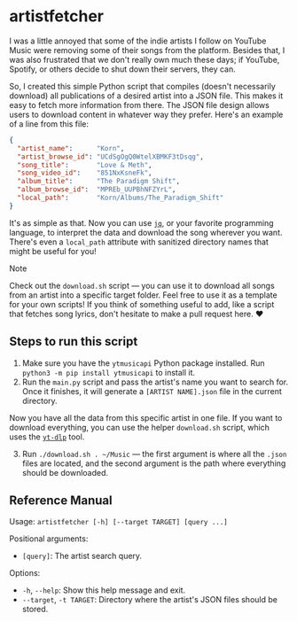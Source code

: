 # artistfetcher

I was a little annoyed that some of the indie artists I follow on YouTube Music
were removing some of their songs from the platform. Besides that, I was also
frustrated that we don't really own much these days; if YouTube, Spotify, or
others decide to shut down their servers, they can.

So, I created this simple Python script that compiles (doesn't necessarily
download) all publications of a desired artist into a JSON file. This makes it
easy to fetch more information from there. The JSON file design allows users to
download content in whatever way they prefer. Here's an example of a line from
this file:

```json
{
  "artist_name":      "Korn",
  "artist_browse_id": "UCdSgOgQ0WtelXBMKF3tDsqg",
  "song_title":       "Love & Meth",
  "song_video_id":    "851NxKsneFk",
  "album_title":      "The Paradigm Shift",
  "album_browse_id":  "MPREb_UUPBhNFZYrL",
  "local_path":       "Korn/Albums/The_Paradigm_Shift"
}
```

It's as simple as that. Now you can use [`jq`](https://github.com/jqlang/jq), or
your favorite programming language, to interpret the data and download the song
wherever you want. There's even a `local_path` attribute with sanitized
directory names that might be useful for you!

> [!NOTE]
> Check out the `download.sh` script — you can use it to download all songs from
> an artist into a specific target folder. Feel free to use it as a template for
> your own scripts! If you think of something useful to add, like a script that
> fetches song lyrics, don't hesitate to make a pull request here. ❤️


## Steps to run this script

1.  Make sure you have the `ytmusicapi` Python package installed. Run `python3
    -m pip install ytmusicapi` to install it.
2.  Run the `main.py` script and pass the artist's name you want to search for.
    Once it finishes, it will generate a `[ARTIST NAME].json` file in the
    current directory.

Now you have all the data from this specific artist in one file. If you want to
download everything, you can use the helper `download.sh` script, which uses the
[`yt-dlp`](https://github.com/yt-dlp/yt-dlp) tool.

3.  Run `./download.sh . ~/Music` — the first argument is where all the `.json`
    files are located, and the second argument is the path where everything
    should be downloaded.


## Reference Manual

Usage: `artistfetcher [-h] [--target TARGET] [query ...]`

Positional arguments:  
+   `[query]`: The artist search query.

Options:  
+   `-h`, `--help`: Show this help message and exit.  
+   `--target`, `-t TARGET`: Directory where the artist's JSON files should be stored.
